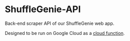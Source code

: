 # ShuffleGenie-API
Back-end scraper API of our ShuffleGenie web app.

Designed to be run on Google Cloud as a [cloud function](https://console.cloud.google.com/functions).
